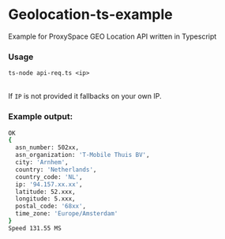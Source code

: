 # Geolocation-ts-example
Example for ProxySpace GEO Location API written in Typescript

### Usage
``ts-node api-req.ts <ip>``

<br>If ``IP`` is not provided it fallbacks on your own IP.

### Example output:
```bash
OK
{
  asn_number: 502xx,
  asn_organization: 'T-Mobile Thuis BV',
  city: 'Arnhem',
  country: 'Netherlands',
  country_code: 'NL',
  ip: '94.157.xx.xx',
  latitude: 52.xxx,
  longitude: 5.xxx,
  postal_code: '68xx',
  time_zone: 'Europe/Amsterdam'
}
Speed 131.55 MS
```
